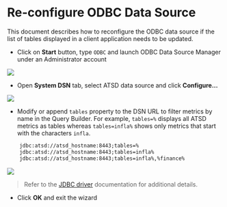 # Re-configure ODBC Data Source

This document describes how to reconfigure the ODBC data source if the list of tables displayed in a client application needs to be updated.

* Click on **Start** button, type `ODBC` and launch ODBC Data Source Manager under an Administrator account

![](./images/table_config_1.png)

* Open **System DSN** tab, select ATSD data source and click **Configure...**

![](./images/table_config_2.png)

* Modify or append `tables` property to the DSN URL to filter metrics by name in the Query
  Builder. For example, `tables=%` displays all ATSD metrics as tables whereas `tables=infla%`
  shows only metrics that start with the characters `infla`.

```txt
    jdbc:atsd://atsd_hostname:8443;tables=%
    jdbc:atsd://atsd_hostname:8443;tables=infla%
    jdbc:atsd://atsd_hostname:8443;tables=infla%,%finance%
```

![](./images/table_config.png)

> Refer to the [JDBC driver](https://github.com/axibase/atsd-jdbc#jdbc-connection-properties-supported-by-driver) documentation for additional details.

* Click **OK** and exit the wizard
